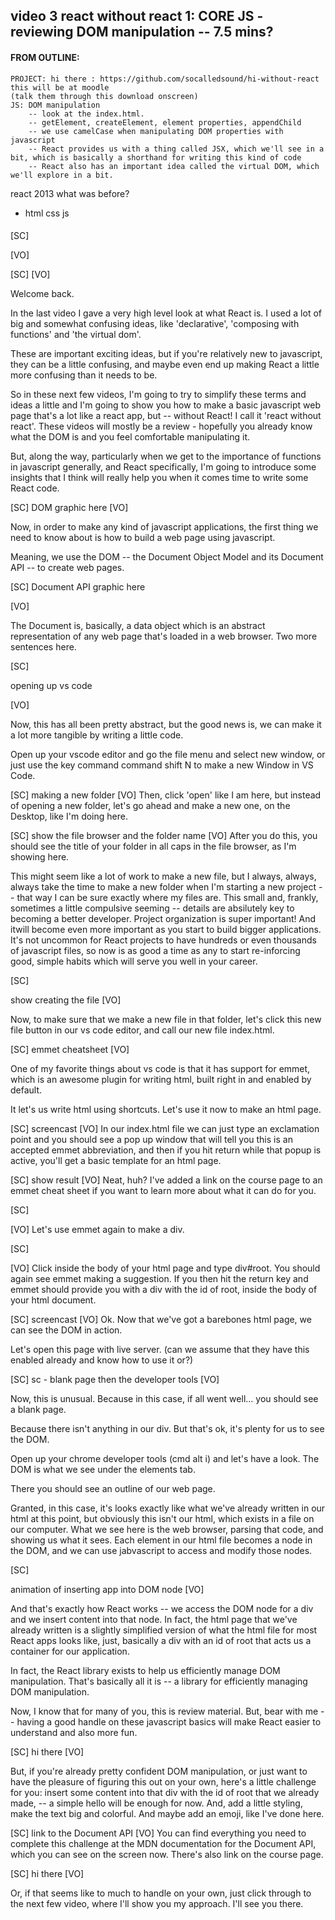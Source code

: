 ## video 3 react without react 1: CORE JS - reviewing DOM manipulation -- 7.5 mins?

#### FROM OUTLINE:

    PROJECT: hi there : https://github.com/socalledsound/hi-without-react
    this will be at moodle
    (talk them through this download onscreen)
    JS: DOM manipulation
        -- look at the index.html.
        -- getElement, createElement, element properties, appendChild
        -- we use camelCase when manipulating DOM properties with javascript
        -- React provides us with a thing called JSX, which we'll see in a bit, which is basically a shorthand for writing this kind of code
        -- React also has an important idea called the virtual DOM, which we'll explore in a bit.

react 2013 what was before?

- html css js

####

[SC]

[VO]

[SC]
[VO]

Welcome back.

In the last video I gave a very high level look at what React is. I used a lot of big and somewhat confusing ideas, like 'declarative', 'composing with functions' and 'the virtual dom'.

These are important exciting ideas, but if you're relatively new to javascript, they can be a little confusing, and maybe even end up making React a little more confusing than it needs to be.

So in these next few videos, I'm going to try to simplify these terms and ideas a little and I'm going to show you how to make a basic javascript web page that's a lot like a react app, but -- without React! I call it 'react without react'. These videos will mostly be a review - hopefully you already know what the DOM is and you feel comfortable manipulating it.

But, along the way, particularly when we get to the importance of functions in javascript generally, and React specifically, I'm going to introduce some insights that I think will really help you when it comes time to write some React code.

[SC]
DOM graphic here
[VO]

Now, in order to make any kind of javascript applications, the first thing we need to know about is how to build a web page using javascript.

Meaning, we use the DOM -- the Document Object Model and its Document API -- to create web pages.

[SC]
Document API graphic here

[VO]

The Document is, basically, a data object which is an abstract representation of any web page that's loaded in a web browser. Two more sentences here.

[SC]

opening up vs code

[VO]

Now, this has all been pretty abstract, but the good news is, we can make it a lot more tangible by writing a little code.

Open up your vscode editor and go the file menu and select new window, or just use the key command command shift N to make a new Window in VS Code.

[SC]
making a new folder
[VO]
Then, click 'open' like I am here, but instead of opening a new folder, let's go ahead and make a new one, on the Desktop, like I'm doing here.

[SC]
show the file browser and the folder name
[VO]
After you do this, you should see the title of your folder in all caps in the file browser, as I'm showing here.

This might seem like a lot of work to make a new file, but I always, always, always take the time to make a new folder when I'm starting a new project -- that way I can be sure exactly where my files are. This small and, frankly, sometimes a little compulsive seeming -- details are absilutely key to becoming a better developer. Project organization is super important! And itwill become even more important as you start to build bigger applications. It's not uncommon for React projects to have hundreds or even thousands of javascript files, so now is as good a time as any to start re-inforcing good, simple habits which will serve you well in your career.

[SC]

show creating the file
[VO]

Now, to make sure that we make a new file in that folder, let's click this new file button in our vs code editor, and call our new file index.html.

[SC]
emmet cheatsheet
[VO]

One of my favorite things about vs code is that it has support for emmet, which is an awesome plugin for writing html, built right in and enabled by default.

It let's us write html using shortcuts. Let's use it now to make an html page.

[SC]
screencast
[VO]
In our index.html file we can just type an exclamation point and you should see a pop up window that will tell you this is an accepted emmet abbreviation, and then if you hit return while that popup is active, you'll get a basic template for an html page.

[SC]
show result
[VO]
Neat, huh? I've added a link on the course page to an emmet cheat sheet if you want to learn more about what it can do for you.

[SC]

[VO]
Let's use emmet again to make a div.

[SC]

[VO]
Click inside the body of your html page and type div#root. You should again see emmet making a suggestion. If you then hit the return key and emmet should provide you with a div with the id of root, inside the body of your html document.

[SC]
screencast
[VO]
Ok. Now that we've got a barebones html page, we can see the DOM in action.

Let's open this page with live server.
(can we assume that they have this enabled already and know how to use it or?)

[SC]
sc - blank page then the developer tools
[VO]

Now, this is unusual. Because in this case, if all went well... you should see a blank page.

Because there isn't anything in our div. But that's ok, it's plenty for us to see the DOM.

Open up your chrome developer tools (cmd alt i) and let's have a look. The DOM is what we see under the elements tab.

There you should see an outline of our web page.

Granted, in this case, it's looks exactly like what we've already written in our html at this point, but obviously this isn't our html, which exists in a file on our computer. What we see here is the web browser, parsing that code, and showing us what it sees. Each element in our html file becomes a node in the DOM, and we can use jabvascript to access and modify those nodes.

[SC]

animation of inserting app into DOM node
[VO]

And that's exactly how React works -- we access the DOM node for a div and we insert content into that node. In fact, the html page that we've already written is a slightly simplified version of what the html file for most React apps looks like, just, basically a div with an id of root that acts us a container for our application.

In fact, the React library exists to help us efficiently manage DOM manipulation. That's basically all it is -- a library for efficiently managing DOM manipulation.

Now, I know that for many of you, this is review material. But, bear with me -- having a good handle on these javascript basics will make React easier to understand and also more fun.

[SC]
hi there
[VO]

But, if you're already pretty confident DOM manipulation, or just want to have the pleasure of figuring this out on your own, here's a little challenge for you: insert some content into that div with the id of root that we already made, -- a simple hello will be enough for now. And, add a little styling, make the text big and colorful. And maybe add an emoji, like I've done here.

[SC]
link to the Document API
[VO]
You can find everything you need to complete this challenge at the MDN documentation for the Document API, which you can see on the screen now. There's also link on the course page.

[SC]
hi there
[VO]

Or, if that seems like to much to handle on your own, just click through to the next few video, where I'll show you my approach. I'll see you there.
